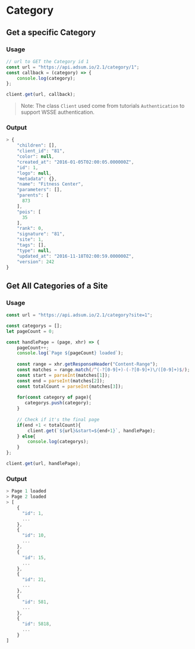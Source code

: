 # Category

## Get a specific Category

### Usage
```javascript
// url to GET the Category id 1
const url = "https://api.adsum.io/2.1/category/1";
const callback = (category) => {
    console.log(category);
};

client.get(url, callback);
```

> Note: The class `Client` used come from tutorials `Authentication` to 
support WSSE authentication.

### Output
```javascript
> {
    "children": [],
    "client_id": "81",
    "color": null,
    "created_at": "2016-01-05T02:00:05.000000Z",
    "id": 1,
    "logo": null,
    "metadata": {},
    "name": "Fitness Center",
    "parameters": [],
    "parents": [
      873
    ],
    "pois": [
      35
    ],
    "rank": 0,
    "signature": "81",
    "site": 1,
    "tags": [],
    "type": null,
    "updated_at": "2016-11-18T02:00:59.000000Z",
    "version": 242
}
```

## Get All Categories of a Site

### Usage

```javascript
const url = "https://api.adsum.io/2.1/category?site=1";

const categorys = [];
let pageCount = 0;

const handlePage = (page, xhr) => {
    pageCount++;
    console.log(`Page ${pageCount} loaded`);
    
    const range = xhr.getResponseHeader("Content-Range");
    const matches = range.match(/^(-?[0-9]+)-(-?[0-9]+)\/([0-9]+)$/);
    const start = parseInt(matches[1]);
    const end = parseInt(matches[2]);
    const totalCount = parseInt(matches[3]);
    
    for(const category of page){
       categorys.push(category);
    }
    
    // Check if it's the final page
    if(end +1 < totalCount){
        client.get(`${url}&start=${end+1}`, handlePage);
    } else{
        console.log(categorys);
    }
};

client.get(url, handlePage);
```

### Output

```javascript
> Page 1 loaded
> Page 2 loaded
> [
    {
      "id": 1,
      ...
    },
    {
      "id": 10,
      ...
    },
    {
      "id": 15,
      ...
    },
    {
      "id": 21,
      ...
    },
    {
      "id": 581,
      ...
    },
    {
      "id": 5818,
      ...
    }
]
```
